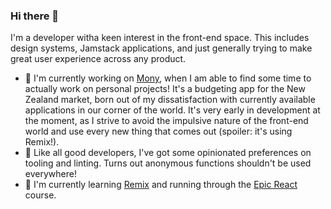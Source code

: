 ### Hi there 👋

I'm a developer witha keen interest in the front-end space. This includes design systems, Jamstack applications, and just generally trying to make great user experience across any product.

- 🔭 I'm currently working on [Mony](https://github.com/alexsurelee/mony), when I am able to find some time to actually work on personal projects! It's a budgeting app for the New Zealand market, born out of my dissatisfaction with currently available applications in our corner of the world. It's very early in development at the moment, as I strive to avoid the impulsive nature of the front-end world and use every new thing that comes out (spoiler: it's using Remix!).
- 💬 Like all good developers, I've got some opinionated preferences on tooling and linting. Turns out anonymous functions shouldn't be used everywhere!
- 🌱 I'm currently learning [Remix](https://remix.run/) and running through the [Epic React](https://epicreact.dev/) course.
